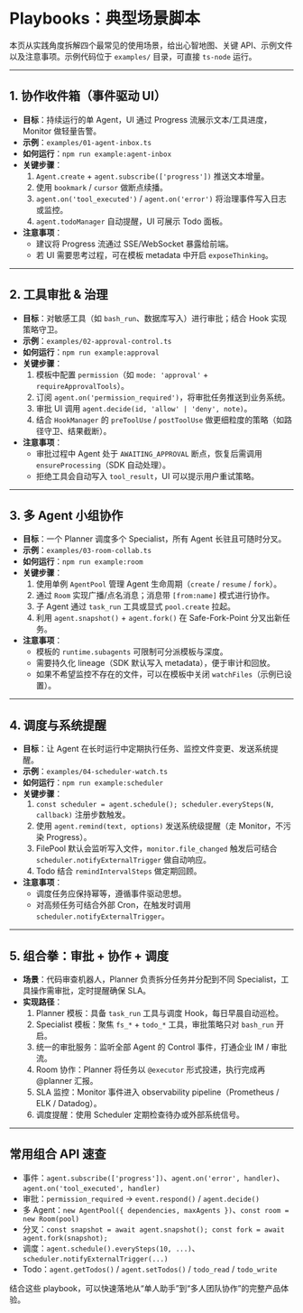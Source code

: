 # Playbooks：典型场景脚本

本页从实践角度拆解四个最常见的使用场景，给出心智地图、关键 API、示例文件以及注意事项。示例代码位于 `examples/` 目录，可直接 `ts-node` 运行。

---

## 1. 协作收件箱（事件驱动 UI）

- **目标**：持续运行的单 Agent，UI 通过 Progress 流展示文本/工具进度，Monitor 做轻量告警。
- **示例**：`examples/01-agent-inbox.ts`
- **如何运行**：`npm run example:agent-inbox`
- **关键步骤**：
  1. `Agent.create` + `agent.subscribe(['progress'])` 推送文本增量。
  2. 使用 `bookmark` / `cursor` 做断点续播。
  3. `agent.on('tool_executed')` / `agent.on('error')` 将治理事件写入日志或监控。
  4. `agent.todoManager` 自动提醒，UI 可展示 Todo 面板。
- **注意事项**：
  - 建议将 Progress 流通过 SSE/WebSocket 暴露给前端。
  - 若 UI 需要思考过程，可在模板 metadata 中开启 `exposeThinking`。

---

## 2. 工具审批 & 治理

- **目标**：对敏感工具（如 `bash_run`、数据库写入）进行审批；结合 Hook 实现策略守卫。
- **示例**：`examples/02-approval-control.ts`
- **如何运行**：`npm run example:approval`
- **关键步骤**：
  1. 模板中配置 `permission`（如 `mode: 'approval'` + `requireApprovalTools`）。
  2. 订阅 `agent.on('permission_required')`，将审批任务推送到业务系统。
  3. 审批 UI 调用 `agent.decide(id, 'allow' | 'deny', note)`。
  4. 结合 `HookManager` 的 `preToolUse` / `postToolUse` 做更细粒度的策略（如路径守卫、结果截断）。
- **注意事项**：
  - 审批过程中 Agent 处于 `AWAITING_APPROVAL` 断点，恢复后需调用 `ensureProcessing`（SDK 自动处理）。
  - 拒绝工具会自动写入 `tool_result`，UI 可以提示用户重试策略。

---

## 3. 多 Agent 小组协作

- **目标**：一个 Planner 调度多个 Specialist，所有 Agent 长驻且可随时分叉。
- **示例**：`examples/03-room-collab.ts`
- **如何运行**：`npm run example:room`
- **关键步骤**：
  1. 使用单例 `AgentPool` 管理 Agent 生命周期（`create` / `resume` / `fork`）。
  2. 通过 `Room` 实现广播/点名消息；消息带 `[from:name]` 模式进行协作。
  3. 子 Agent 通过 `task_run` 工具或显式 `pool.create` 拉起。
  4. 利用 `agent.snapshot()` + `agent.fork()` 在 Safe-Fork-Point 分叉出新任务。
- **注意事项**：
  - 模板的 `runtime.subagents` 可限制可分派模板与深度。
  - 需要持久化 lineage（SDK 默认写入 metadata），便于审计和回放。
  - 如果不希望监控不存在的文件，可以在模板中关闭 `watchFiles`（示例已设置）。

---

## 4. 调度与系统提醒

- **目标**：让 Agent 在长时运行中定期执行任务、监控文件变更、发送系统提醒。
- **示例**：`examples/04-scheduler-watch.ts`
- **如何运行**：`npm run example:scheduler`
- **关键步骤**：
  1. `const scheduler = agent.schedule(); scheduler.everySteps(N, callback)` 注册步数触发。
  2. 使用 `agent.remind(text, options)` 发送系统级提醒（走 Monitor，不污染 Progress）。
  3. FilePool 默认会监听写入文件，`monitor.file_changed` 触发后可结合 `scheduler.notifyExternalTrigger` 做自动响应。
  4. Todo 结合 `remindIntervalSteps` 做定期回顾。
- **注意事项**：
  - 调度任务应保持幂等，遵循事件驱动思想。
  - 对高频任务可结合外部 Cron，在触发时调用 `scheduler.notifyExternalTrigger`。

---

## 5. 组合拳：审批 + 协作 + 调度

- **场景**：代码审查机器人，Planner 负责拆分任务并分配到不同 Specialist，工具操作需审批，定时提醒确保 SLA。
- **实现路径**：
  1. Planner 模板：具备 `task_run` 工具与调度 Hook，每日早晨自动巡检。
  2. Specialist 模板：聚焦 `fs_*` + `todo_*` 工具，审批策略只对 `bash_run` 开启。
  3. 统一的审批服务：监听全部 Agent 的 Control 事件，打通企业 IM / 审批流。
  4. Room 协作：Planner 将任务以 `@executor` 形式投递，执行完成再 @planner 汇报。
  5. SLA 监控：Monitor 事件进入 observability pipeline（Prometheus / ELK / Datadog）。
  6. 调度提醒：使用 Scheduler 定期检查待办或外部系统信号。

---

## 常用组合 API 速查

- 事件：`agent.subscribe(['progress'])`、`agent.on('error', handler)`、`agent.on('tool_executed', handler)`
- 审批：`permission_required` → `event.respond()` / `agent.decide()`
- 多 Agent：`new AgentPool({ dependencies, maxAgents })`、`const room = new Room(pool)`
- 分叉：`const snapshot = await agent.snapshot(); const fork = await agent.fork(snapshot);`
- 调度：`agent.schedule().everySteps(10, ...)`、`scheduler.notifyExternalTrigger(...)`
- Todo：`agent.getTodos()` / `agent.setTodos()` / `todo_read` / `todo_write`

结合这些 playbook，可以快速落地从“单人助手”到“多人团队协作”的完整产品体验。
